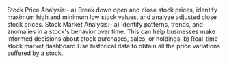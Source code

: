 Stock Price Analysis:-
a) Break down open and close stock prices, identify maximum high and minimum low
stock values, and analyze adjusted close stock prices.
Stock Market Analysis:-
a) Identify patterns, trends, and anomalies in a stock's behavior over time. This can help
businesses make informed decisions about stock purchases, sales, or holdings.
b) Real-time stock market dashboard.Use historical data to obtain all the price
variations suffered by a stock.
